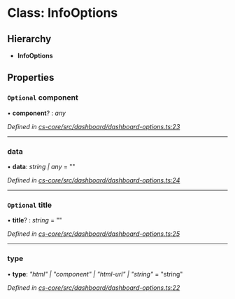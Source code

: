 # Class: InfoOptions

## Hierarchy

* **InfoOptions**

## Properties

### `Optional` component

• **component**? : *any*

*Defined in [cs-core/src/dashboard/dashboard-options.ts:23](https://github.com/RichardHovenkamp/csnext/blob/c891e154/packages/cs-core/src/dashboard/dashboard-options.ts#L23)*

___

###  data

• **data**: *string | any* = ""

*Defined in [cs-core/src/dashboard/dashboard-options.ts:24](https://github.com/RichardHovenkamp/csnext/blob/c891e154/packages/cs-core/src/dashboard/dashboard-options.ts#L24)*

___

### `Optional` title

• **title**? : *string* = ""

*Defined in [cs-core/src/dashboard/dashboard-options.ts:25](https://github.com/RichardHovenkamp/csnext/blob/c891e154/packages/cs-core/src/dashboard/dashboard-options.ts#L25)*

___

###  type

• **type**: *"html" | "component" | "html-url" | "string"* = "string"

*Defined in [cs-core/src/dashboard/dashboard-options.ts:22](https://github.com/RichardHovenkamp/csnext/blob/c891e154/packages/cs-core/src/dashboard/dashboard-options.ts#L22)*
